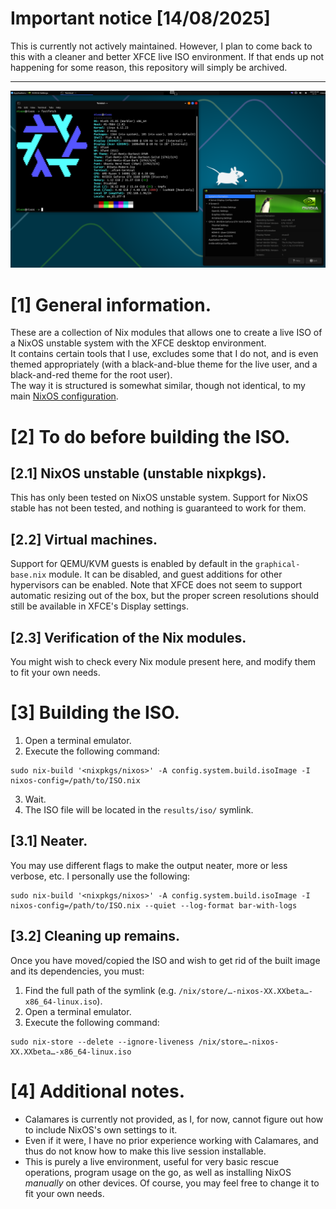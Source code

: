 # Important notice [14/08/2025]
This is currently not actively maintained. However, I plan to come back to this with a cleaner and better XFCE live ISO environment.
If that ends up not happening for some reason, this repository will simply be archived.

---


![image](https://github.com/Atemo-C/NixOS-XFCE-Live-ISO/blob/main/Desktop.webp)

# [1] General information.
These are a collection of Nix modules that allows one to create a live ISO of a NixOS unstable system with the XFCE desktop environment. \
It contains certain tools that I use, excludes some that I do not, and is even themed appropriately (with a black-and-blue theme for the live user, and a black-and-red theme for the root user). \
The way it is structured is somewhat similar, though not identical, to my main [NixOS configuration](https://github.com/Atemo-C/NixOS-configuration).

# [2] To do before building the ISO.

## [2.1] NixOS unstable (unstable nixpkgs).
This has only been tested on NixOS unstable system. Support for NixOS stable has not been tested, and nothing is guaranteed to work for them.

## [2.2] Virtual machines.
Support for QEMU/KVM guests is enabled by default in the `graphical-base.nix` module. It can be disabled, and guest additions for other hypervisors can be enabled. Note that XFCE does not seem to support automatic resizing out of the box, but the proper screen resolutions should still be available in XFCE's Display settings.

## [2.3] Verification of the Nix modules.
You might wish to check every Nix module present here, and modify them to fit your own needs.

# [3] Building the ISO.
1. Open a terminal emulator.
2. Execute the following command:
```
sudo nix-build '<nixpkgs/nixos>' -A config.system.build.isoImage -I nixos-config=/path/to/ISO.nix
```
3. Wait.
4. The ISO file will be located in the `results/iso/` symlink.

## [3.1] Neater.
You may use different flags to make the output neater, more or less verbose, etc. I personally use the following:
```
sudo nix-build '<nixpkgs/nixos>' -A config.system.build.isoImage -I nixos-config=/path/to/ISO.nix --quiet --log-format bar-with-logs
```

## [3.2] Cleaning up remains.
Once you have moved/copied the ISO and wish to get rid of the built image and its dependencies, you must:
1. Find the full path of the symlink (e.g. `/nix/store/…-nixos-XX.XXbeta…-x86_64-linux.iso`).
2. Open a terminal emulator.
3. Execute the following command:
```
sudo nix-store --delete --ignore-liveness /nix/store…-nixos-XX.XXbeta…-x86_64-linux.iso
```

# [4] Additional notes.
- Calamares is currently not provided, as I, for now, cannot figure out how to include NixOS's own settings to it.
- Even if it were, I have no prior experience working with Calamares, and thus do not know how to make this live session installable.
- This is purely a live environment, useful for very basic rescue operations, program usage on the go, as well as installing NixOS *manually* on other devices. Of course, you may feel free to change it to fit your own needs.
